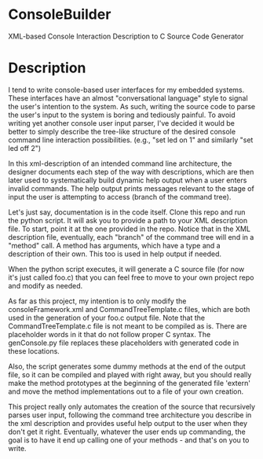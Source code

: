 # ConsoleBuilder
XML-based Console Interaction Description to C Source Code Generator

# Description
I tend to write console-based user interfaces for my embedded systems. 
These interfaces have an almost "conversational language" style to signal the user's intention to the system.
As such, writing the source code to parse the user's input to the system is boring and tediously painful. To avoid
writing yet another console user input parser, I've decided it would be better to simply describe the tree-like structure
of the desired console command line interaction possibilities. (e.g., "set led on 1" and similarly "set led off 2")

In this xml-description of an intended command line architecture, the designer documents each step of the way with descriptions,
which are then later used to systematically build dynamic help output when a user enters invalid commands. The help output prints
messages relevant to the stage of input the user is attempting to access (branch of the command tree).

Let's just say, documentation is in the code itself. Clone this repo and run the python script. It will ask you to provide a path to your
XML description file. To start, point it at the one provided in the repo. Notice that in the XML description file, eventually, each "branch"
of the command tree will end in a "method" call. A method has arguments, which have a type and a description of their own. This too is used in
help output if needed.

When the python script executes, it will generate a C source file (for now it's just called foo.c) that you can feel free to move to your own
project repo and modify as needed.

As far as this project, my intention is to only modify the consoleFramework.xml and CommandTreeTemplate.c files, which are both used in the generation
of your foo.c output file. Note that the CommandTreeTemplate.c file is not meant to be compiled as is. There are placeholder words in it that do not
follow proper C syntax. The genConsole.py file replaces these placeholders with generated code in these locations.

Also, the script generates some dummy methods at the end of the output file, so it can be compiled and played with right away, but you should really make
the method prototypes at the beginning of the generated file 'extern' and move the method implementations out to a file of your own creation. 

This project really only automates the creation of the source that recursively parses user input, following the command tree architecture you describe in
the xml description and provides useful help output to the user when they don't get it right. Eventually, whatever the user ends up commanding, the goal is
to have it end up calling one of your methods - and that's on you to write.

